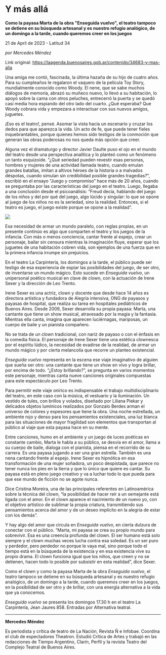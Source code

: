 # Y más allá

**Como la payasa Marta de la obra "Enseguida vuelvo", el teatro tampoco se detiene en su búsqueda artesanal y es nuestro refugio analógico, de un domingo a la tarde, cuando queremos creer en los juegos**

21 de April de 2023 - Latitud 34

_por Mercedes Méndez_

Link original: https://laagenda.buenosaires.gob.ar/contenido/34683-y-mas-alla



Una amiga me contó, fascinada, la última hazaña de su hijo de cuatro años. Para su cumpleaños le regalaron el vaquero de la película Toy Story, mundialmente conocido como Woody. El nene, que se sabe muchos diálogos de memoria, abrazó su muñeco nuevo, lo llevó a su habitación, lo apoyó sobre la cama con otros peluches, entrecerró la puerta y se quedó casi media hora espiando del otro lado del cuarto. ¿Qué esperaba? Que Woody cobrara vida y empezara a interactuar con sus nuevos amigos, juguetes.




¡Eso es el teatro!, pensé. Asomar la vista hacia un escenario y cruzar los dedos para que aparezca la vida. Un acto de fe, que puede tener fieles inquebrantables, porque quienes hemos sido testigos de la conmoción que generan las obras poderosas no nos queda más opción que creer.




Alguna vez el dramaturgo y director Javier Daulte puso el ojo en el mundo del teatro desde una perspectiva analítica y lo planteó como un fenómeno un tanto esquizoide. “¿Qué seriedad pueden revestir esas personas, hombres y mujeres de una actividad llamada teatro, cuando emulan grandes batallas, imitan a altivos héroes de la historia o a malvados déspotas, cuando simulan sin credibilidad posible grandes tragedias?”, escribió en el ensayo “Juego y compromiso” hace más de 20 años, cuando se preguntaba por las características del juego en el teatro. Luego, llegaba a una conclusión desde el psicoanálisis: “Freud decía, hablando del juego de los niños y del por qué del juego, algo lúcido y singular: lo que se opone al juego de los niños no es la seriedad, sino la realidad. Entonces, si el teatro es juego, el juego existe porque se opone a la realidad”.




![](https://cdn.feater.me/files/images/1128563/64bbf54c-d0d1-44bc-9cc4-2fa54821ad1e.jpg)




Esa necesidad de armar un mundo paralelo, con reglas propias, en un presente continúo es algo que comparten el teatro y los juegos de la infancia. Con más o menos conciencia, cantar frente al espejo, crear un personaje, bailar sin censura mientras la imaginación fluye, esperar que los juguetes de una habitación cobren vida, son ejemplos de una fuerza que en la primera infancia irrumpe sin prejuicios.




En el teatro La Carpintería, los domingos a la tarde, el público puede ser testigo de esa experiencia de espiar las posibilidades del juego, de ser otro, de inventarse un mundo mágico. Esto sucede en *Enseguida vuelvo*, un unipersonal poético musical en clave de clown, con la actuación de Irene Sexer y la dirección de Leo Trento.




Irene Sexer es una actriz, clown y docente que desde hace 14 años es directora artística y fundadora de Alegría intensiva, ONG de payasos y payasas de hospital, que realiza su tarea en hospitales pediátricos de Buenos Aires. Desde 2009, Sexer desarrolla su propia payasa: Marta, una cantante que tiene un show musical, atravesado por la magia y la fantasía. Mientras ella canta, imagina que aparecen luciérnagas, mariposas, un cuerpo de baile y un pianista compañero.




No se trata de un clown tradicional, con nariz de payaso o con el énfasis en la comedia física. El personaje de Irene Sexer tiene una estética clownesca por el espíritu lúdico, la necesidad de evadirse de la realidad, de armar un mundo mágico y por cierta melancolía que recorre un planteo existencial.




*Enseguida vuelvo* representa en la escena ese viaje imaginativo de alguien que sueña ser otro: una cantante que tiene un show en vivo y logra brillar, por encima de todo. “¿Estoy brillando?”, se pregunta en varios momentos este personaje, mientras canta nueve canciones originales compuestas para este espectáculo por Leo Trento.




Para permitir este viaje onírico es indispensable el trabajo multidisciplinario del teatro, en este caso con la música, el vestuario y la iluminación. Un vestido de tules, con brillos y volados, diseñado por Liliana Piekar y delicados objetos lumínicos realizados por Gonzalo Berdes arman el universo de colores y espesores que tiene la obra. Una noche estrellada, un ambiente rojo y denso para los pensamientos existenciales, una luz blanca para las situaciones de mayor fragilidad son elementos que transportan al público al viaje que esta payasa hace en su mente.




Entre canciones, humo en el ambiente y un juego de luces poéticas en constante cambio, Marta le habla a su público, se desvía en el amor, llama a su cuerpo de baile, dialoga con el pianista, piensa en el recorrido de su carrera. Es una payasa jugando a ser una gran estrella. También es una nena cantando frente al espejo. Irene Sexer es hipnótica en esa transformación de una mujer soñadora, un poco despistada, que parece no tener nunca los pies en la tierra y que lo único que quiere es cantar. Su payasa está en pleno juego creativo y va a luchar todo lo que pueda para que ese mundo de ficción no se agote nunca.




Dice Cristina Moreira, una de las principales referentes en Latinoamérica sobre la técnica del clown, “la posibilidad de hacer reír a un semejante está ligada con el amor. En el clown aparece el nacimiento de un nuevo yo, con el objetivo artístico de sublimar la propia criatura, transmitiendo sus pensamientos acerca del amor y de un deseo implícito en la alegría de estar con los demás”.




Y hay algo del amor que circula en *Enseguida vuelvo*, en cierta dulzura de conectar con el público. “Marta, mi payasa se crea su propio mundo para sobrevivir. Esa es una creencia profunda del clown. El ser humano está solo siempre y el clown muchas veces lucha contra esa soledad. Es un ser puro y perdedor, pero perdedor no porque le vaya mal, sino porque todo el tiempo está en la búsqueda de la existencia y en esa existencia vive su propio drama. El clown funciona igual que los niños, que creen y no se detienen, hacen todo lo posible por subsistir en esta realidad”, dice Sexer.




Como el clown y como la payasa Marta de la obra *Enseguida vuelvo*, el teatro tampoco se detiene en su búsqueda artesanal y es nuestro refugio analógico, de un domingo a la tarde, cuando queremos creer en los juegos, en la posibilidad de ser otro y de brillar, con una energía alternativa a la vida que ya conocemos.




*Enseguida vuelvo* se presenta los domingos 17.30 h en el teatro La Carpintería, Jean Jaures 858. Entradas por Alternativa teatral.




---




**Mercedes Méndez**




Es periodista y crítica de teatro de La Nación, Revista Ñ e Infobae. Coordina el club de espectadores Theatron. Estudió Crítica de Artes y trabajó en las redacciones de Tiempo Argentino, Clarín, Perfil y la revista Teatro del Complejo Teatral de Buenos Aires.



